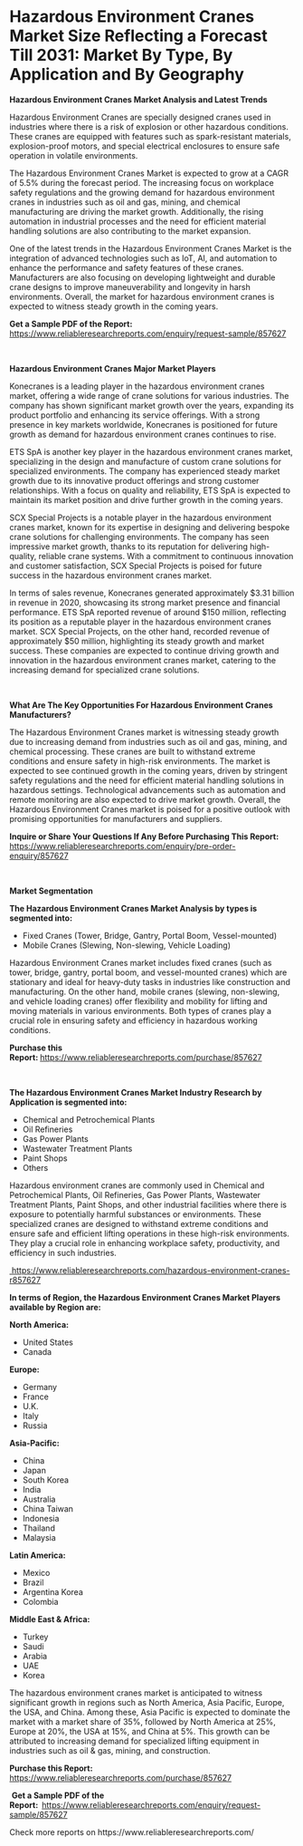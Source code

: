 <p><h1>Hazardous Environment Cranes Market Size Reflecting a Forecast Till 2031: Market By Type, By Application and By Geography</h1></p><p><strong>Hazardous Environment Cranes Market Analysis and Latest Trends</strong></p>
<p><p>Hazardous Environment Cranes are specially designed cranes used in industries where there is a risk of explosion or other hazardous conditions. These cranes are equipped with features such as spark-resistant materials, explosion-proof motors, and special electrical enclosures to ensure safe operation in volatile environments.</p><p>The Hazardous Environment Cranes Market is expected to grow at a CAGR of 5.5% during the forecast period. The increasing focus on workplace safety regulations and the growing demand for hazardous environment cranes in industries such as oil and gas, mining, and chemical manufacturing are driving the market growth. Additionally, the rising automation in industrial processes and the need for efficient material handling solutions are also contributing to the market expansion.</p><p>One of the latest trends in the Hazardous Environment Cranes Market is the integration of advanced technologies such as IoT, AI, and automation to enhance the performance and safety features of these cranes. Manufacturers are also focusing on developing lightweight and durable crane designs to improve maneuverability and longevity in harsh environments. Overall, the market for hazardous environment cranes is expected to witness steady growth in the coming years.</p></p>
<p><strong>Get a Sample PDF of the Report:&nbsp;</strong> <a href="https://www.reliableresearchreports.com/enquiry/request-sample/857627">https://www.reliableresearchreports.com/enquiry/request-sample/857627</a></p>
<p>&nbsp;</p>
<p><strong>Hazardous Environment Cranes Major Market Players</strong></p>
<p><p>Konecranes is a leading player in the hazardous environment cranes market, offering a wide range of crane solutions for various industries. The company has shown significant market growth over the years, expanding its product portfolio and enhancing its service offerings. With a strong presence in key markets worldwide, Konecranes is positioned for future growth as demand for hazardous environment cranes continues to rise.</p><p>ETS SpA is another key player in the hazardous environment cranes market, specializing in the design and manufacture of custom crane solutions for specialized environments. The company has experienced steady market growth due to its innovative product offerings and strong customer relationships. With a focus on quality and reliability, ETS SpA is expected to maintain its market position and drive further growth in the coming years.</p><p>SCX Special Projects is a notable player in the hazardous environment cranes market, known for its expertise in designing and delivering bespoke crane solutions for challenging environments. The company has seen impressive market growth, thanks to its reputation for delivering high-quality, reliable crane systems. With a commitment to continuous innovation and customer satisfaction, SCX Special Projects is poised for future success in the hazardous environment cranes market.</p><p>In terms of sales revenue, Konecranes generated approximately $3.31 billion in revenue in 2020, showcasing its strong market presence and financial performance. ETS SpA reported revenue of around $150 million, reflecting its position as a reputable player in the hazardous environment cranes market. SCX Special Projects, on the other hand, recorded revenue of approximately $50 million, highlighting its steady growth and market success. These companies are expected to continue driving growth and innovation in the hazardous environment cranes market, catering to the increasing demand for specialized crane solutions.</p></p>
<p>&nbsp;</p>
<p><strong>What Are The Key Opportunities For Hazardous Environment Cranes Manufacturers?</strong></p>
<p><p>The Hazardous Environment Cranes market is witnessing steady growth due to increasing demand from industries such as oil and gas, mining, and chemical processing. These cranes are built to withstand extreme conditions and ensure safety in high-risk environments. The market is expected to see continued growth in the coming years, driven by stringent safety regulations and the need for efficient material handling solutions in hazardous settings. Technological advancements such as automation and remote monitoring are also expected to drive market growth. Overall, the Hazardous Environment Cranes market is poised for a positive outlook with promising opportunities for manufacturers and suppliers.</p></p>
<p><strong>Inquire or Share Your Questions If Any Before Purchasing This Report:</strong> <a href="https://www.reliableresearchreports.com/enquiry/pre-order-enquiry/857627">https://www.reliableresearchreports.com/enquiry/pre-order-enquiry/857627</a></p>
<p>&nbsp;</p>
<p><strong>Market Segmentation</strong></p>
<p><strong>The Hazardous Environment Cranes Market Analysis by types is segmented into:</strong></p>
<p><ul><li>Fixed Cranes (Tower, Bridge, Gantry, Portal Boom, Vessel-mounted)</li><li>Mobile Cranes (Slewing, Non-slewing, Vehicle Loading)</li></ul></p>
<p><p>Hazardous Environment Cranes market includes fixed cranes (such as tower, bridge, gantry, portal boom, and vessel-mounted cranes) which are stationary and ideal for heavy-duty tasks in industries like construction and manufacturing. On the other hand, mobile cranes (slewing, non-slewing, and vehicle loading cranes) offer flexibility and mobility for lifting and moving materials in various environments. Both types of cranes play a crucial role in ensuring safety and efficiency in hazardous working conditions.</p></p>
<p><strong>Purchase this Report:&nbsp;</strong><a href="https://www.reliableresearchreports.com/purchase/857627">https://www.reliableresearchreports.com/purchase/857627</a></p>
<p>&nbsp;</p>
<p><strong>The Hazardous Environment Cranes Market Industry Research by Application is segmented into:</strong></p>
<p><ul><li>Chemical and Petrochemical Plants</li><li>Oil Refineries</li><li>Gas Power Plants</li><li>Wastewater Treatment Plants</li><li>Paint Shops</li><li>Others</li></ul></p>
<p><p>Hazardous environment cranes are commonly used in Chemical and Petrochemical Plants, Oil Refineries, Gas Power Plants, Wastewater Treatment Plants, Paint Shops, and other industrial facilities where there is exposure to potentially harmful substances or environments. These specialized cranes are designed to withstand extreme conditions and ensure safe and efficient lifting operations in these high-risk environments. They play a crucial role in enhancing workplace safety, productivity, and efficiency in such industries.</p></p>
<p><a href="https://www.reliableresearchreports.com/hazardous-environment-cranes-r857627">&nbsp;https://www.reliableresearchreports.com/hazardous-environment-cranes-r857627</a></p>
<p><strong>In terms of Region, the Hazardous Environment Cranes Market Players available by Region are:</strong></p>
<p>
    <p> <strong> North America: </strong>
        <ul>
            <li>United States</li>
            <li>Canada</li>
        </ul>
        </p> 
    <p> <strong> Europe: </strong>
        <ul>
            <li>Germany</li>
            <li>France</li>
            <li>U.K.</li>
            <li>Italy</li>
            <li>Russia</li>
        </ul>
        </p> 
    <p> <strong> Asia-Pacific: </strong>
        <ul>
            <li>China</li>
            <li>Japan</li>
            <li>South Korea</li>
            <li>India</li>
            <li>Australia</li>
            <li>China Taiwan</li>
            <li>Indonesia</li>
            <li>Thailand</li>
            <li>Malaysia</li>
        </ul>
        </p> 
    <p> <strong> Latin America: </strong>
        <ul>
            <li>Mexico</li>
            <li>Brazil</li>
            <li>Argentina Korea</li>
            <li>Colombia</li>
        </ul>
        </p> 
    <p> <strong> Middle East & Africa: </strong>
        <ul>
            <li>Turkey</li>
            <li>Saudi</li>
            <li>Arabia</li>
            <li>UAE</li>
            <li>Korea</li>
        </ul>
    </p>
    </p>
<p><p>The hazardous environment cranes market is anticipated to witness significant growth in regions such as North America, Asia Pacific, Europe, the USA, and China. Among these, Asia Pacific is expected to dominate the market with a market share of 35%, followed by North America at 25%, Europe at 20%, the USA at 15%, and China at 5%. This growth can be attributed to increasing demand for specialized lifting equipment in industries such as oil & gas, mining, and construction.</p></p>
<p><strong>Purchase this Report: </strong><a href="https://www.reliableresearchreports.com/purchase/857627">https://www.reliableresearchreports.com/purchase/857627</a></p>
<p>&nbsp;<strong>Get a Sample PDF of the Report:&nbsp;&nbsp;</strong><a href="https://www.reliableresearchreports.com/enquiry/request-sample/857627">https://www.reliableresearchreports.com/enquiry/request-sample/857627</a></p>
<p><strong></strong></p>
<p>Check more reports on https://www.reliableresearchreports.com/</p>